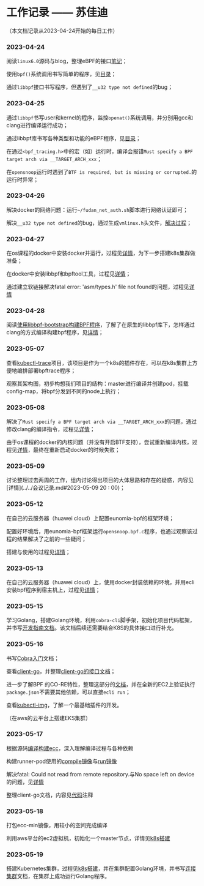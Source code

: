 # 工作记录 —— 苏佳迪

（本文档记录从2023-04-24开始的每日工作）

### 2023-04-24

阅读`linux6.0`源码与blog，整理eBPF的接口[笔记](../../note/Su/eBPF.md#bpf-syscall)；

使用`bpf()`系统调用书写简单的程序，见[目录](../../note/Su/test/bpf_syscall)；

通过`libbpf`接口书写程序，但遇到了`__u32 type not defined`的bug；

### 2023-04-25

通过`libbpf`书写user和kernel的程序，监控`openat()`系统调用，并分别用gcc和clang进行编译运行成功；

通过libbpf库书写各种类型和功能的eBPF程序，见[目录](../../note/Su/test/libbpf)；

在通过`<bpf_tracing.h>`中的宏（如）运行时，编译会报错`Must specify a BPF target arch via __TARGET_ARCH_xxx`；

在`opensnoop`运行时遇到了`BTF is required, but is missing or corrupted.`的运行时异常；

### 2023-04-26

解决docker的网络问题：运行`~/fudan_net_auth.sh`脚本进行网络认证即可；

解决`__u32 type not defined`的bug，通过生成`vmlinux.h`头文件，[解决过程](./问题与解决.md#error:unknown_type_name_'__u64')；

### 2023-04-27

在os课程的docker中安装docker并运行，过程见[详情](./k8s_docker安装搭建.md)，为下一步搭建k8s集群做准备；

在docker中安装libbpf和bpftool工具，过程见[详情](./bpf环境搭建.md)；

通过建立软链接解决fatal error: 'asm/types.h' file not found的问题，过程见[详情](./问题与解决.md#fatal_error:_'asm/types.h'_file_not_found)

### 2023-04-28

阅读[使用libbpf-bootstrap构建BPF程序](https://forsworns.github.io/zh/blogs/20210627/)，了解了在原生的libbpf库下，怎样通过clang的方式编译构建bpf程序，见[详情](./libbpf编译构建BPF过程.md)；

### 2023-05-07

查看[kubectl-trace](https://github.com/iovisor/kubectl-trace)项目，该项目是作为一个k8s的插件存在，可以在k8s集群上方便地编排部署bpftrace程序；

观察其架构图，初步构想我们项目的结构：master进行编译并创建pod，挂载config-map，将bpf分发到不同的node上执行；

### 2023-05-08

解决了`Must specify a BPF target arch via __TARGET_ARCH_xxx`的问题，通过修改clang的编译指令，过程见[详情](./问题与解决.md#fatal_error:_'asm/types.h'_file_not_found)；

由于os课程的docker的内核问题（并没有开启BTF支持），尝试重新编译内核，过程见[详情](./重新编译linux内核.md)，最终在重新启动docker的时候失败；

### 2023-05-09

讨论整理过去两周的工作，组内讨论得出项目的大体思路和存在的疑惑，内容见[详情](../../会议记录.md#2023-05-09 20 : 00)；

### 2023-05-12

在自己的云服务器（huawei cloud）上配置eunomia-bpf的框架环境；

配置好环境后，用eunomia-bpf框架运行`opensnoop.bpf.c`程序，也通过观察该过程的结果解决了之前的一些疑问；

搭建与使用的过程见[详情](./搭建与使用eunomia-bpf框架环境.md)；

### 2023-05-13

在自己的云服务器（huawei cloud）上，使用docker封装依赖的环境，并用ecli安装bpf程序到宿主机上，过程见[详情](./使用docker结合ecli部署bpf程序.md)；

### 2023-05-15

学习Golang，搭建Golang环境，利用`cobra-cli`脚手架，初始化项目代码框架，并书写[开发指南文档](../../开发指南.md)。该文档后续还需要结合K8S的具体接口进行补充。

### 2023-05-16

书写[Cobra入门](../../note/Su/Cobra.md)文档；

查看[client-go](https://github.com/kubernetes/client-go)，并整理[client-go的接口文档](../../note/Su/client-go.md)；

进一步了解BPF 的CO-RE特性，整理这部分的[文档](../../note/Su/eBPF.md)，并在全新的EC2上验证执行`package.json`不需要其他依赖，可以直接`ecli run`；

查看[kubectl-img](https://github.com/redhatxl/kubectl-img)，了解一个最基础插件的开发。

（在aws的云平台上搭建EKS集群）

### 2023-05-17

根据源码[编译构建ecc](./编译构建ecc.md)，深入理解编译过程与各种依赖

构建runner-pod使用的[compile镜像](./ecc镜像.md)与[run镜像](./ecli镜像.md)

解决fatal: Could not read from remote repository.与No space left on device的问题，见[详情](./问题与解决.md)

整理client-go文档，内容见[代码](../../note/Su/test/client-go)注释

### 2023-05-18

打包ecc-min镜像，用较小的空间完成编译

利用aws平台的ec2虚拟机，初始化一个master节点，详情见[k8s搭建](./k8s_docker安装搭建.md)

### 2023-05-19

搭建Kubernetes集群，过程见[k8s搭建](./k8s_docker安装搭建.md)，并在集群配置Golang环境，并书写[连接集群](../../连接集群.md)文档，在集群上成功运行Golang程序。
